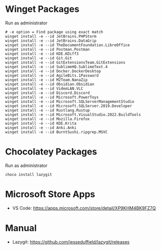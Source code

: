# Winget Packages
Run as administrator
```
# -e option = Find package using exact match
winget install -e --id JetBrains.PHPStorm
winget install -e --id JetBrains.DataGrip
winget install -e --id TheDocumentFoundation.LibreOffice
winget install -e --id Postman.Postman
winget install -e --id KDE.KDiff3
winget install -e --id Git.Git
winget install -e --id GitExtensionsTeam.GitExtensions
winget install -e --id SublimeHQ.SublimeText.4
winget install -e --id Docker.DockerDesktop
winget install -e --id AgileBits.1Password
winget install -e --id M2Team.NanaZip
winget install -e --id Obsidian.Obsidian
winget install -e --id VideoLAN.VLC
winget install -e --id Discord.Discord
winget install -e --id Microsoft.PowerToys
winget install -e --id Microsoft.SQLServerManagementStudio
winget install -e --id Microsoft.SQLServer.2019.Developer
winget install -e --id Rustlang.Rustup
winget install -e --id Microsoft.VisualStudio.2022.BuildTools
winget install -e --id Mozilla.Firefox
winget install -e --id KDE.Krita
winget install -e --id Anki.Anki
winget install -e --id BurntSushi.ripgrep.MSVC

```

# Chocolatey Packages
Run as administrator
```
choco install lazygit
```

# Microsoft Store Apps
- VS Code: https://apps.microsoft.com/store/detail/XP9KHM4BK9FZ7Q 

# Manual
- Lazygit: https://github.com/jesseduffield/lazygit/releases